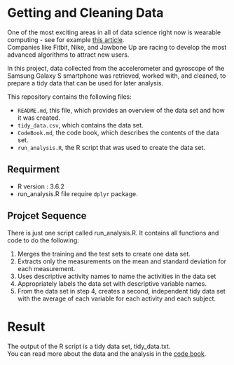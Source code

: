 # Getting and Cleaning Data
One of the most exciting areas in all of data science right now is wearable computing - see for example [this article](http://archive.ics.uci.edu/ml/datasets/Human+Activity+Recognition+Using+Smartphones). <br>Companies like Fitbit, Nike, and Jawbone Up are racing to develop the most advanced algorithms to attract new users.

In this project, data collected from the accelerometer and gyroscope of the Samsung Galaxy S smartphone was retrieved, worked with, and cleaned, to prepare a tidy data that can be used for later analysis.

This repository contains the following files:

* <code>README.md</code>, this file, which provides an overview of the data set and how it was created.
* <code>tidy_data.csv</code>, which contains the data set.
* <code>CodeBook.md</code>, the code book, which describes the contents of the data set.
* <code>run_analysis.R</code>, the R script that was used to create the data set.

## Requirment
* R version : 3.6.2
* run_analysis.R file require <code>dplyr</code> package.

## Projcet Sequence
There is just one script called run_analysis.R. It contains all functions and code to do the following:

1. Merges the training and the test sets to create one data set.
2. Extracts only the measurements on the mean and standard deviation for each measurement.
3. Uses descriptive activity names to name the activities in the data set
5. Appropriately labels the data set with descriptive variable names.
5. From the data set in step 4, creates a second, independent tidy data set with the average of each variable for each activity and each subject.

# Result
The output of the R script is a tidy data set, tidy_data.txt. <br>You can read more about the data and the analysis in the [code book](https://github.com/joon3007/Cleaning-data/blob/master/CodeBook.md).

